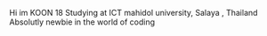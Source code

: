 Hi im KOON 18
Studying at ICT mahidol university, Salaya , Thailand
Absolutly newbie in the world of coding
<!---
swagkoon66/swagkoon66 is a ✨ special ✨ repository because its `README.md` (this file) appears on your GitHub profile.
You can click the Preview link to take a look at your changes.
--->

